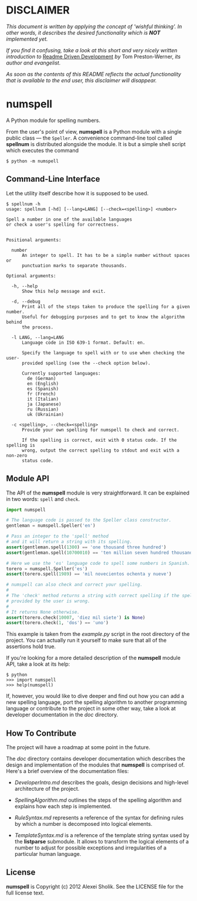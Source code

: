 DISCLAIMER
==========

_This document is written by applying the concept of 'wishful thinking'. In
other words, it describes the desired functionality which is **NOT** implemented
yet._

_If you find it confusing, take a look at this short and very nicely written
introduction to_ [Readme Driven Development][1] _by_ Tom Preston-Werner, _its
author and evangelist._

_As soon as the contents of this README reflects the actual functionality that
is available to the end user, this disclaimer will disappear._

  [1]: http://tom.preston-werner.com/2010/08/23/readme-driven-development.html

numspell
========

A Python module for spelling numbers.

From the user's point of view, **numspell** is a Python module with a single
public class — the `Speller`. A convenience command-line tool called
**spellnum** is distributed alongside the module. It is but a simple shell
script which executes the command

```shell
$ python -m numspell
```


## Command-Line Interface ##

Let the utility itself describe how it is supposed to be used.

```shell
$ spellnum -h
usage: spellnum [-hd] [--lang=LANG] [--check=<spelling>] <number>

Spell a number in one of the available languages
or check a user's spelling for correctness.


Positional arguments:

  number
      An integer to spell. It has to be a simple number without spaces or
      punctuation marks to separate thousands.

Optional arguments:

  -h, --help
      Show this help message and exit.

  -d, --debug
      Print all of the steps taken to produce the spelling for a given number.
      Useful for debugging purposes and to get to know the algorithm behind
      the process.

  -l LANG, --lang=LANG
      Language code in ISO 639-1 format. Default: en.

      Specify the language to spell with or to use when checking the user-
      provided spelling (see the --check option below).

      Currently supported languages:
        de (German)
        en (English)
        es (Spanish)
        fr (French)
        it (Italian)
        ja (Japanese)
        ru (Russian)
        uk (Ukrainian)

  -c <spelling>, --check=<spelling>
      Provide your own spelling for numspell to check and correct.

      If the spelling is correct, exit with 0 status code. If the spelling is
      wrong, output the correct spelling to stdout and exit with a non-zero
      status code.
```


## Module API ##

The API of the **numspell** module is very straightforward. It can be
explained in two words: `spell` and `check`.

```python
import numspell

# The language code is passed to the Speller class constructor.
gentleman = numspell.Speller('en')

# Pass an integer to the 'spell' method
# and it will return a string with its spelling.
assert(gentleman.spell(1300) == 'one thousand three hundred')
assert(gentleman.spell(10700010) == 'ten million seven hundred thousand ten')

# Here we use the 'es' language code to spell some numbers in Spanish.
torero = numspell.Speller('es')
assert(torero.spell(1989) == 'mil novecientos ochenta y nueve')

# numspell can also check and correct your spelling.
#
# The 'check' method returns a string with correct spelling if the spelling
# provided by the user is wrong.
#
# It returns None otherwise.
assert(torero.check(10007, 'diez mil siete') is None)
assert(torero.check(1, 'dos') == 'uno')
```

This example is taken from the _example.py_ script in the root directory of the
project. You can actually run it yourself to make sure that all of the
assertions hold true.

If you're looking for a more detailed description of the **numspell** module
API, take a look at its help:

    $ python
    >>> import numspell
    >>> help(numspell)

If, however, you would like to dive deeper and find out how you can add a new
spelling language, port the spelling algorithm to another programming language
or contribute to the project in some other way, take a look at developer
documentation in the _doc_ directory.


## How To Contribute ##

The project will have a roadmap at some point in the future.

The _doc_ directory contains developer documentation which describes the design
and implementation of the modules that **numspell** is comprised of. Here's a
brief overview of the documentation files:

* _DeveloperIntro.md_ describes the goals, design decisions and high-level
  architecture of the project.

* _SpellingAlgorithm.md_ outlines the steps of the spelling algorithm and
  explains how each step is implemented.

* _RuleSyntax.md_ represents a reference of the syntax for defining rules by
  which a number is decomposed into logical elements.

* _TemplateSyntax.md_ is a reference of the template string syntax used by the
  **listparse** submodule. It allows to transform the logical elements of a
  number to adjust for possible exceptions and irregularities of a particular
  human language.


## License ##

**numspell** is Copyright (c) 2012 Alexei Sholik. See the LICENSE file for the
full license text.
